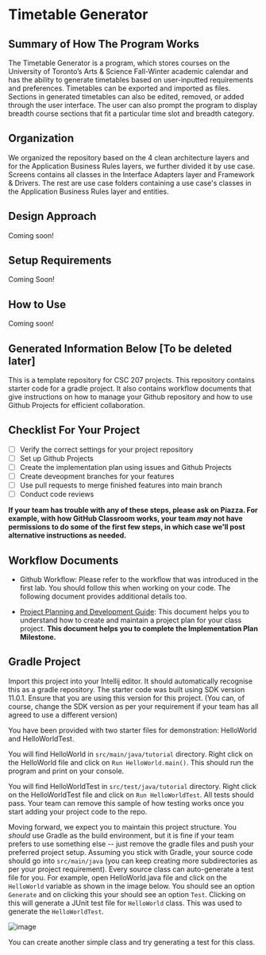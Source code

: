 # Timetable Generator

## Summary of How The Program Works 

The Timetable Generator is a program, which stores courses on the University of Toronto’s Arts & Science Fall-Winter academic calendar and has the ability to generate timetables based on user-inputted requirements and preferences. Timetables can be exported and imported as files. Sections in generated timetables can also be edited, removed, or added through the user interface. The user can also prompt the program to display breadth course sections that fit a particular time slot and breadth category.

## Organization
We organized the repository based on the 4 clean architecture layers and for the Application Business Rules layers, we further divided it by use case. Screens contains all classes in the Interface Adapters layer and Framework & Drivers. The rest are use case folders containing a use case's classes in the Application Business Rules layer and entities. 

## Design Approach 
Coming soon!

## Setup Requirements 
Coming Soon! 

## How to Use 
Coming soon!


## Generated Information Below [To be deleted later] 

This is a template repository for CSC 207 projects. 
This repository contains starter code for a gradle project.
It also contains workflow documents that give instructions on how to manage your Github repository and how to use Github Projects for efficient collaboration.

## Checklist For Your Project
- [ ] Verify the correct settings for your project repository
- [ ] Set up Github Projects
- [ ] Create the implementation plan using issues and Github Projects
- [ ] Create deveopment branches for your features
- [ ] Use pull requests to merge finished features into main branch
- [ ] Conduct code reviews

**If your team has trouble with any of these steps, please ask on Piazza. For example, with how GitHub Classroom works, your team *may* not have permissions to do some of the first few steps, in which case we'll post alternative instructions as needed.**

## Workflow Documents

* Github Workflow: Please refer to the workflow that was introduced in the first lab. You should follow this when working on your code. The following document provides additional details too.

* [Project Planning and Development Guide](project_plan_dev.md): This document helps you to understand how to create and maintain a project plan for your class project. **This document helps you to complete the Implementation Plan Milestone.**

## Gradle Project
Import this project into your Intellij editor. It should automatically recognise this as a gradle repository.
The starter code was built using SDK version 11.0.1. Ensure that you are using this version for this project. (You can, of course, change the SDK version as per your requirement if your team has all agreed to use a different version)

You have been provided with two starter files for demonstration: HelloWorld and HelloWorldTest.

You will find HelloWorld in `src/main/java/tutorial` directory. Right click on the HelloWorld file and click on `Run HelloWorld.main()`.
This should run the program and print on your console.

You will find HelloWorldTest in `src/test/java/tutorial` directory. Right click on the HelloWorldTest file and click on `Run HelloWorldTest`.
All tests should pass. Your team can remove this sample of how testing works once you start adding your project code to the repo.

Moving forward, we expect you to maintain this project structure. You *should* use Gradle as the build environment, but it is fine if your team prefers to use something else -- just remove the gradle files and push your preferred project setup. Assuming you stick with Gradle, your source code should go into `src/main/java` (you can keep creating more subdirectories as per your project requirement). Every source class can auto-generate a test file for you. For example, open HelloWorld.java file and click on the `HelloWorld` variable as shown in the image below. You should see an option `Generate` and on clicking this your should see an option `Test`. Clicking on this will generate a JUnit test file for `HelloWorld` class. This was used to generate the `HelloWorldTest`.

![image](https://user-images.githubusercontent.com/5333020/196066655-d3c97bf4-fdbd-46b0-b6ae-aeb8dbcf351d.png)

You can create another simple class and try generating a test for this class.
